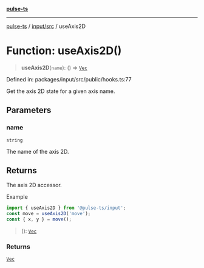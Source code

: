 [**pulse-ts**](../../../README.md)

***

[pulse-ts](../../../README.md) / [input/src](../README.md) / useAxis2D

# Function: useAxis2D()

> **useAxis2D**(`name`): () => [`Vec`](../type-aliases/Vec.md)

Defined in: packages/input/src/public/hooks.ts:77

Get the axis 2D state for a given axis name.

## Parameters

### name

`string`

The name of the axis 2D.

## Returns

The axis 2D accessor.

Example
```ts
import { useAxis2D } from '@pulse-ts/input';
const move = useAxis2D('move');
const { x, y } = move();
```

> (): [`Vec`](../type-aliases/Vec.md)

### Returns

[`Vec`](../type-aliases/Vec.md)
